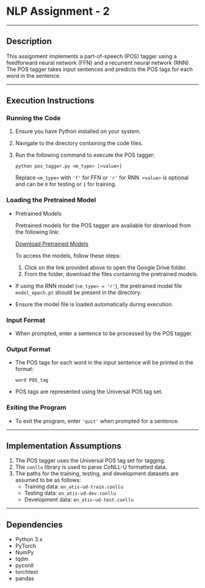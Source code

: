 
# NLP Assignment - 2

---

## Description

This assignment implements a part-of-speech (POS) tagger using a feedforward neural network (FFN) and a recurrent neural network (RNN). The POS tagger takes input sentences and predicts the POS tags for each word in the sentence.

---

## Execution Instructions

### Running the Code

1. Ensure you have Python installed on your system.
2. Navigate to the directory containing the code files.
3. Run the following command to execute the POS tagger:

   ```
   python pos_tagger.py <m_type> [<value>]
   ```

   Replace `<m_type>` with `'f'` for FFN or `'r'` for RNN. `<value>` is optional and can be `0` for testing or `1` for training.

### Loading the Pretrained Model

- Pretrained Models

   Pretrained models for the POS tagger are available for download from the following link:

   [Download Pretrained Models](https://drive.google.com/drive/folders/1beKwDhxwC_icCcREi8PmXsk6xgQfBq45?usp=sharing)

   To access the models, follow these steps:

   1. Click on the link provided above to open the Google Drive folder.
   2. From the folder, download the files containing the pretrained models.

- If using the RNN model (`<m_type> = 'r'`), the pretrained model file `model_epoch.pt` should be present in the directory.
- Ensure the model file is loaded automatically during execution.

### Input Format

- When prompted, enter a sentence to be processed by the POS tagger.

### Output Format

- The POS tags for each word in the input sentence will be printed in the format:

  ```
  word POS_tag
  ```

- POS tags are represented using the Universal POS tag set.

### Exiting the Program

- To exit the program, enter `'quit'` when prompted for a sentence.

---

## Implementation Assumptions

1. The POS tagger uses the Universal POS tag set for tagging.
2. The `conllu` library is used to parse CoNLL-U formatted data.
3. The paths for the training, testing, and development datasets are assumed to be as follows:
   - Training data: `en_atis-ud-train.conllu`
   - Testing data: `en_atis-ud-dev.conllu`
   - Development data: `en_atis-ud-test.conllu`

---

## Dependencies

- Python 3.x
- PyTorch
- NumPy
- tqdm
- pyconll
- torchtext
- pandas

